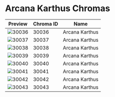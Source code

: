 # Arcana Karthus Chromas



| Preview | Chroma ID | Name |
|---------|-----------|------|
| ![30036](https://raw.communitydragon.org/latest/plugins/rcp-be-lol-game-data/global/default/v1/champion-chroma-images/30/30036.png) | 30036 | Arcana Karthus |
| ![30037](https://raw.communitydragon.org/latest/plugins/rcp-be-lol-game-data/global/default/v1/champion-chroma-images/30/30037.png) | 30037 | Arcana Karthus |
| ![30038](https://raw.communitydragon.org/latest/plugins/rcp-be-lol-game-data/global/default/v1/champion-chroma-images/30/30038.png) | 30038 | Arcana Karthus |
| ![30039](https://raw.communitydragon.org/latest/plugins/rcp-be-lol-game-data/global/default/v1/champion-chroma-images/30/30039.png) | 30039 | Arcana Karthus |
| ![30040](https://raw.communitydragon.org/latest/plugins/rcp-be-lol-game-data/global/default/v1/champion-chroma-images/30/30040.png) | 30040 | Arcana Karthus |
| ![30041](https://raw.communitydragon.org/latest/plugins/rcp-be-lol-game-data/global/default/v1/champion-chroma-images/30/30041.png) | 30041 | Arcana Karthus |
| ![30042](https://raw.communitydragon.org/latest/plugins/rcp-be-lol-game-data/global/default/v1/champion-chroma-images/30/30042.png) | 30042 | Arcana Karthus |
| ![30043](https://raw.communitydragon.org/latest/plugins/rcp-be-lol-game-data/global/default/v1/champion-chroma-images/30/30043.png) | 30043 | Arcana Karthus |